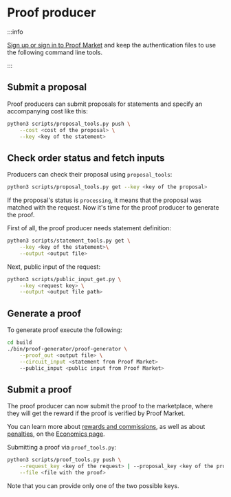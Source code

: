 # Proof producer

:::info

[Sign up or sign in to Proof Market](../market/web-interface#creating-an-account) and keep the authentication files to use the following command line tools.

:::

## Submit a proposal

Proof producers can submit proposals for statements and specify an accompanying cost like this:

```bash
python3 scripts/proposal_tools.py push \
    --cost <cost of the proposal> \
    --key <key of the statement>
```

## Check order status and fetch inputs

Producers can check their proposal using `proposal_tools`:

```bash
python3 scripts/proposal_tools.py get --key <key of the proposal>
```

If the proposal's status is `processing`, it means that the proposal was matched with the request. Now it's time for the proof producer to generate the proof.

First of all, the proof producer needs statement definition:

```bash
python3 scripts/statement_tools.py get \
    --key <key of the statement>\
    --output <output file>
```

Next, public input of the request:

```bash
python3 scripts/public_input_get.py \
    --key <request key> \
    --output <output file path>
```

## Generate a proof

To generate proof execute the following:

```bash
cd build
./bin/proof-generator/proof-generator \
    --proof_out <output file> \
    --circuit_input <statement from Proof Market>
    --public_input <public input from Proof Market>
```

## Submit a proof

The proof producer can now submit the proof to the marketplace, where they will get the reward if the proof is verified by Proof Market.

You can learn more about
[rewards and commissions](../market/economics#funds-transferring-and-commissions), as well as about [penalties](../market/economics#penalties), on the [Economics page](../market/economics).

Submitting a proof via `proof_tools.py`:

```bash
python3 scripts/proof_tools.py push \
    --request_key <key of the request> | --proposal_key <key of the proposal> \
    --file <file with the proof>
```

Note that you can provide only one of the two possible keys.
